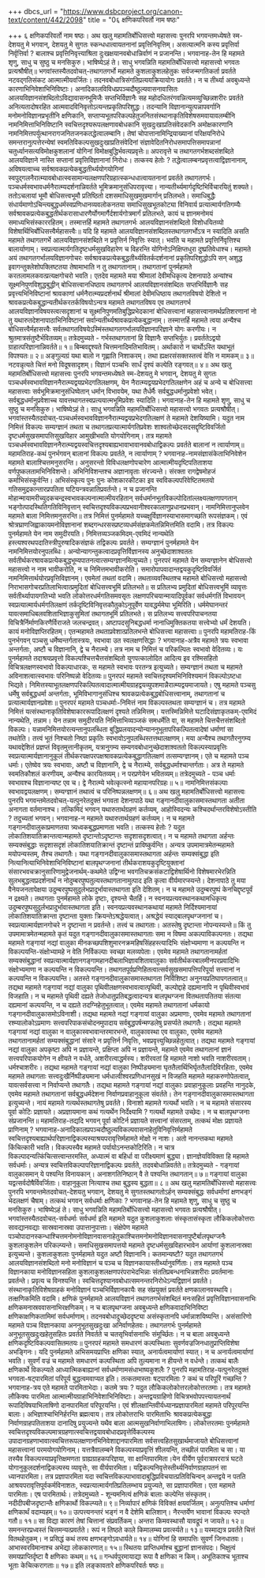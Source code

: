 +++
dbcs_url = "https://www.dsbcproject.org/canon-text/content/442/2098"
title = "0६ क्षणिकपरिवर्तो नाम षष्ठः"

+++
६ क्षणिकपरिवर्तो नाम षष्ठः।
अथ खलु महामतिर्बोधिसत्त्वो महासत्त्वः पुनरपि भगवन्तमध्येषते स्म-देशयतु मे भगवान्, देशयतु मे सुगतः स्कन्धधात्वायतनानां प्रवृत्तिनिवृत्तिम्। असत्यात्मनि कस्य प्रवृत्तिर्वा निर्वृत्तिर्वा ? बालाश्च प्रवृत्तिनिवृत्त्याश्रिता दुःखक्षयानवबोधान्निर्वाणं न प्रजानन्ति। भगवानाह-तेन हि महामते शृणु, साधु च सुष्ठु च मनसिकुरु। भाषिष्येऽहं ते। साधु भगवन्निति महामतिर्बोधिसत्त्वो महासत्त्वो भगवतः प्रत्यश्रौषीत्॥
भगवांस्तस्यैतदवोचत्-तथागतगर्भो महामते कुशलाकुशलहेतुकः सर्वजन्मगतिकर्ता प्रवर्तते नटवद्गतिसंकट आत्मात्मीयवर्जितः। तदनवबोधात्रिसंगतिप्रत्ययक्रियायोगः प्रवर्तते। न च तीर्थ्या अवबुध्यन्ते कारणाभिनिवेशाभिनिविष्टाः। अनादिकालविविधप्रपञ्चदौष्ठुल्यवासनावासितः आलयविज्ञानसंशब्दितोऽविद्यावासनभूमिजैः सप्तभिर्विज्ञानैः सह महोदधितरंगवन्नित्यमव्युच्छिन्नशरीरः प्रवर्तते अनित्यतादोषरहित आत्मवादविनिवृत्तोऽत्यन्तप्रकृतिपरिशुद्धः। तदन्यानि विज्ञानान्युत्पन्नापवर्गानि मनोमनोविज्ञानप्रभृतीनि क्षणिकानि, सप्ताप्यभूतपरिकल्पहेतुजनितसंस्थानाकृतिविशेषसमवायावलम्बीनि नामनिमित्ताभिनिविष्टानि स्वचित्तदृश्यरूपलक्षणावबोधकानि सुखदुःखाप्रतिसंवेदकानि अमोक्षकारणानि नामनिमित्तपर्युत्थानरागजनितजनकतद्धेत्वालम्बानि। तेषां चोपात्तानामिन्द्रियाख्यानां परिक्षयनिरोधे समन्तरानुत्पत्तेरन्येषां स्वमतिविकल्पसुखदुःखाप्रतिसंवेदिनां संज्ञावेदितनिरोधसमापत्तिसमापन्नानां चतुर्ध्यानसत्यविमोक्षकुशलानां योगिनां विमोक्षबुद्धिर्भवत्यप्रवृत्तेः॥
अपरावृत्ते च तथागतगर्भशब्दसंशब्दिते आलयविज्ञाने नास्ति सप्तानां प्रवृत्तिविज्ञानानां निरोधः। तत्कस्य हेतोः ? तद्धेत्वालम्बनप्रवृत्तत्वाद्विज्ञानानाम्, अविषयत्वाच्च सर्वश्रावकप्रत्येकबुद्धतीर्थ्ययोगयोगिनां स्वपुद्गलनैरात्म्यावबोधात्स्वसामान्यलक्षणपरिग्रहात्स्कन्धधात्वायतनानां प्रवर्तते तथागतगर्भः। पञ्चधर्मस्वभावधर्मनैरात्म्यदर्शनान्निवर्तते भूमिक्रमानुसंधिपरावृत्त्या। नान्यतीर्थ्यमार्गदृष्टिभिर्विचारयितुं शक्यते। ततोऽचलायां भूमौ बोधिसत्त्वभूमौ प्रतिष्ठितो दशसमाधिसुखमुखमार्गान् प्रतिलभते। समाधिबुद्धैः संधार्यमाणोऽचिन्त्यबुद्धधर्मस्वप्रणिधानव्यवलोकनतया समाधिसुखभूतकोट्या विनिवार्य प्रत्यात्मार्यगतिगम्यैः सर्वश्रावकप्रत्येकबुद्धतीर्थकरासाधारणैर्योगमार्गैर्दशार्यगोत्रमार्गं प्रतिलभते, कायं च ज्ञानमनोमयं समाध्यभिसंस्काररहितम्। तस्मात्तर्हि महामते तथागतगर्भः आलयविज्ञानसंशब्दितो  विशोधयितव्यो विशेषार्थिभिर्बोधिसत्त्वैर्महासत्त्वैः॥
यदि हि महामते आलयविज्ञानसंशब्दितस्तथागतगर्भोऽत्र न स्यादिति असति महामते तथागतगर्भे आलयविज्ञानसंशब्दिते न प्रवृत्तिर्न निवृत्तिः स्यात्। भवति च महामते प्रवृत्तिर्निवृत्तिश्च बालार्याणाम्। स्वप्रत्यात्मार्यगतिदृष्टधर्मसुखविहारेण च विहरन्ति योगिनोऽनिक्षिप्तधुरा दुष्प्रतिवेधाश्च। महामते अयं तथागतगर्भालयविज्ञानगोचरः सर्वश्रावकप्रत्येकबुद्धतीर्थ्यवितर्कदर्शनानां प्रकृतिपरिशुद्धोऽपि सन् अशुद्ध इवागन्तुक्लेशोपक्लिष्टतया तेषामाभाति न तु  तथागतानाम्। तथागतानां पुनर्महामते करतलामलकवत्प्रत्यक्षगोचरो भवति। एतदेव महामते मया श्रीमालां देवीमधिकृत्य देशनापाठे अन्यांश्च सूक्ष्मनिपुणविशुद्धबुद्धीन् बोधिसत्त्वानधिष्ठाय तथागतगर्भ आलयविज्ञानसंशब्दितः सप्तभिर्विज्ञानैः सह प्रवृत्त्यभिनिविष्टानां श्रावकाणां धर्मनैरात्म्यप्रदर्शनार्थं श्रीमालां देवीमधिष्ठाय तथागतविषयो देशितो न श्रावकप्रत्येकबुद्धान्यतीर्थकरतर्कविषयोऽन्यत्र महामते तथागतविषय एव तथागतगर्भ आलयविज्ञानविषयस्त्वत्सदृशानां च सूक्ष्मनिपुणमतिबुद्धिप्रभेदकानां बोधिसत्त्वानां महासत्त्वानामर्थप्रतिशरणानां नो तु यथारुतदेशनापाठाभिनिविष्टानां सर्वान्यतीर्थ्यश्रावकप्रत्येकबुद्धानाम्। तस्मात्तर्हि महामते त्वया अन्यैश्च बोधिसत्त्वैर्महासत्त्वैः सर्वतथागतविषयेऽस्मिंस्तथागतगर्भालयविज्ञानपरिज्ञाने योगः करणीयः। न श्रुतमात्रसंतुष्टैर्भवितव्यम्॥ 
तत्रेदमुच्यते - 
गर्भस्तथागतानां हि विज्ञानैः सप्तभिर्युतः। 
प्रवर्ततेऽद्वयो ग्राहात्परिज्ञानान्निवर्तते॥ १॥ 
बिम्बवद्दृश्यते चित्तमनादिमतिभावितम्। 
अर्थाकारो न चार्थोऽस्ति यथाभूतं विपश्यतः॥ २॥ 
अङ्गुल्यग्रं यथा बालो न गृह्णाति निशाकरम्।
तथा ह्यक्षरसंसक्तस्तत्त्वं वेत्ति न मामकम्॥ ३॥ 
नटवन्नृत्यते चित्तं मनो विदूषसादृशम्। 
विज्ञानं पञ्चभिः सार्धं दृश्यं कल्पेति रङ्गवत्॥ ४॥
अथ खलु महामतिर्बोधिसत्त्वो महासत्त्वः पुनरपि भगवन्तमध्येषते स्म-देशयतु मे भगवान्, देशयतु मे सुगतः पञ्चधर्मस्वभावविज्ञाननैरात्म्यद्वयप्रभेदगतिलक्षणम्, येन नैरात्म्यद्वयप्रभेदगतिलक्षणेन अहं च अन्ये च बोधिसत्त्वा महासत्त्वाः सर्वभूमिक्रमानुसंधिष्वेतान् धर्मान्  विभावयेम, यथा तैर्धर्मैः सर्वबुद्धधर्मानुप्रवेशो भवेत्। सर्वबुद्धधर्मानुप्रवेशाच्च यावत्तथागतस्वप्रत्ययात्मभूमिप्रवेशः स्यादिति। भगवानाह-तेन हि  महामते शृणु, साधु च सुष्ठु च मनसिकुरु। भाषिष्येऽहं  ते। साधु भगवन्निति महामतिर्बोधिसत्त्वो महासत्त्वो भगवतः प्रत्यश्रौषीत्। भगवांस्तस्यैतदवोचत्-पञ्चधर्मस्वभावविज्ञाननैरात्म्यद्वयप्रभेदगतिलक्षणं ते महामते देशयिष्यामि। यदुत नाम निमित्तं विकल्पः सम्यग्ज्ञानं तथता च तथागतप्रत्यात्मार्यगतिप्रवेशः शाश्वतोच्छेदसदसद्दृष्टिविवर्जितो दृष्टधर्मसुखसमापत्तिसुखविहार आमुखीभवति योगयोगिनाम्। तत्र महामते पञ्चधर्मस्वभावविज्ञाननैरात्म्यद्वयस्वचित्तदृश्यबाह्यभावाभावानवबोधाद्विकल्पः प्रवर्तते बालानां न त्वार्याणाम्॥
महामतिराह-कथं पुनर्भगवन् बालानां विकल्पः प्रवर्तते, न त्वार्याणाम् ? भगवानाह-नामसंज्ञासंकेताभिनिवेशेन महामते बालाश्चित्तमनुसरन्ति। अनुसरन्तो विविधलक्षणोपचारेण आत्मात्मीयदृष्टिपतिताशया वर्णपुष्कलतामभिनिविशन्ते। अभिनिविशन्तश्च अज्ञानावृताः संरज्यन्ते। संरक्ता रागद्वेषमोहजं कर्माभिसंस्कुर्वन्ति। अभिसंस्कृत्य पुनः पुनः कोशकारकीटका इव स्वविकल्पपरिवेष्टितमतयो गतिसमुद्रकान्तारप्रपतिता घटियन्त्रवन्नातिप्रवर्तन्ते। न च प्रजानन्ति मोहान्मायामरीच्युदकचन्द्रस्वभावकल्पनात्मात्मीयरहितान्  सर्वधर्मानभूतविकल्पोदितांल्लक्ष्यलक्षणापगतान् भङ्गोत्पादस्थितिगतिविनिवृत्तान् स्वचित्तदृश्यविकल्पप्रभवानीश्वरकालाणुप्रधानप्रभवान्। नामनिमित्तानुप्लवेन महामते बाला निमित्तमनुसरन्ति॥
तत्र निमित्तं पुनर्महामते यच्चक्षुर्विज्ञानस्याभासमागच्छति रूपसंज्ञकम्। एवं श्रोत्रघ्राणजिह्वाकायमनोविज्ञानानां शब्दगन्धरसस्प्रष्टव्यधर्मसंज्ञकमेतन्निमित्तमिति वदामि। तत्र विकल्पः पुनर्महामते येन नाम समुदीरयति। निमित्तव्यञ्जकमिदम्-एवमिदं नान्यथेति हस्त्यश्वरथपदातिस्त्रीपुरुषादिकसंज्ञकं तद्विकल्पः प्रवर्तते। सम्यग्ज्ञानं पुनर्महामते येन नामनिमित्तयोरनुपलब्धिः। अन्योन्यागन्तुकत्वादप्रवृत्तिर्विज्ञानस्य अनुच्छेदाशाश्वततः सर्वतीर्थकरश्रावकप्रत्येकबुद्धभूम्यपातनत्वात्सम्यग्ज्ञानमित्युच्यते। पुनरपरं महामते येन सम्यग्ज्ञानेन बोधिसत्त्वो महासत्त्वो न नाम भावीकरोति, न च निमित्तमभावीकरोति। समारोपापवादान्तद्वयकुदृष्टिविवर्जितं नामनिमित्तार्थयोरप्रवृत्तिविज्ञानम्। एवमेतां तथतां वदामि। तथताव्यवस्थितश्च महामते बोधिसत्त्वो महासत्त्वो निराभासगोचरप्रतिलाभित्वात्प्रमुदितां बोधिसत्त्वभूमिं प्रतिलभते॥
स प्रतिलभ्य प्रमुदितां बोधिसत्त्वभूमिं व्यावृत्तः सर्वतीर्थ्यापायगतिभ्यो भवति लोकोत्तरधर्मगतिसमवसृतः लक्षणपरिचयान्मायादिपूर्वकां सर्वधर्मगतिं विभावयन् स्वप्रत्यात्मार्यधर्मगतिलक्षणं तर्कदृष्टिविनिवृत्तकौतुकोऽनुपूर्वेण यावद्धर्ममेघा भूमिरिति। धर्ममेघानन्तरं यावत्समाधिबलवशिताभिज्ञाकुसुमितां तथागतभूमिं प्रतिलभते। स प्रतिलभ्य सत्त्वपरिपाचनतया विचित्रैर्निर्माणकिरणैर्विराजते जलचन्द्रवत्। अष्टापदसुनिबद्धधर्मा नानाधिमुक्तिकतया सत्त्वेभ्यो धर्मं देशयति। कायं मनोविज्ञप्तिरहितम्। एतन्महामते तथताप्रवेशात्प्रतिलभन्ते बोधिसत्त्वा महासत्त्वाः॥
पुनरपि महामतिराह-किं पुनर्भगवन् पञ्चसु धर्मेष्वन्तर्गतास्त्रयः, स्वभावा उत स्वलक्षणसिद्धाः ? भगवानाह-अत्रैव महामते त्रयः स्वभावा अन्तर्गताः, अष्टौ च विज्ञानानि, द्वे च नैरात्म्ये। तत्र नाम च निमित्तं च परिकल्पितः स्वभावो वेदितव्यः। यः पुनर्महामते तदाश्रयप्रवृत्तो विकल्पश्चित्तचैत्तसंशब्दितो युगपत्कालोदित आदित्य इव रश्मिसहितो विचित्रलक्षणस्वभावो विकल्पाधारकः, स महामते स्वभावः परतन्त्र इत्युच्यते। सम्यग्ज्ञानं तथता च महामते अविनाशत्वात्स्वभावः परिनिष्पन्नो वेदितव्यः॥
पुनरपरं महामते स्वचित्तदृश्यमभिनिविश्यमानं  विकल्पोऽष्टधा भिद्यते। निमित्तस्याभूतलक्षणपरिकल्पितत्वादात्मात्मीयग्राहद्वयव्युपशमान्नैरात्म्यद्वयमाजायते। एषु महामते पञ्चसु धर्मेषु सर्वबुद्धधर्मा अन्तर्गताः, भूमिविभागानुसंधिश्च श्रावकप्रत्येकबुद्धबोधिसत्त्वानाम्, तथागतानां च प्रत्यात्मार्यज्ञानप्रवेशः॥
पुनरपरं महामते पञ्चधर्माः-निमित्तं नाम  विकल्पस्तथता सम्यग्ज्ञानं च। तत्र महामते निमित्तं यत्संस्थानाकृतिविशेषाकाररूपादिलक्षणं दृश्यते तन्निमित्तम्। यत्तस्मिन्निमित्ते घटादिसंज्ञाकृतकम्-एवमिदं नान्यथेति, तन्नाम। येन तन्नाम समुदीरयति निमित्ताभिव्यञ्जकं समधर्मेति वा, स महामते चित्तचैत्तसंशब्दितो विकल्पः। यन्नामनिमित्तयोरत्यन्तानुपलब्धिता बुद्धिप्रलयादन्योन्याननुभूतापरिकल्पितत्वादेषां धर्माणां सा तथतेति। तत्त्वं भूतं निश्चतो निष्ठा प्रकृतिः स्वभावोऽनुपलब्धिस्तत्तथालक्षणम्। मया अन्यैश्च तथागतैरनुगम्य यथावद्देशितं प्रज्ञप्तं विवृतमुत्तानीकृतम्, यत्रानुगम्य सम्यगवबोधानुच्छेदाशाश्वततो विकल्पस्याप्रवृत्तिः स्वप्रत्यात्मार्यज्ञानानुकूलं तीर्थकरपक्षपरपक्षश्रावकप्रत्येकबुद्धागतिलक्षणं तत्सम्यग्ज्ञानम्। एते च महामते पञ्च धर्माः। एतेष्वेव त्रयः स्वभावाः, अष्टौ च विज्ञानानि, द्वे च नैरात्म्ये, सर्वबुद्धधर्माश्चान्तर्गताः। अत्र ते महामते स्वमतिकौशलं करणीयम्, अन्यैश्च कारयितव्यम्। न परप्रणेयेन भवितव्यम्॥
तत्रेदमुच्यते -
पञ्च धर्माः स्वभावश्च विज्ञानान्यष्ट एव च। 
द्वे नैरात्म्ये भवेत्कृत्स्नो महायानपरिग्रहः॥ ५॥ 
नामनिमित्तसंकल्पाः स्वभावद्वयलक्षणम्। 
सम्यग्ज्ञानं तथात्वं च परिनिष्पन्नलक्षणम्॥ ६॥
अथ खलु महामतिर्बोधिसत्त्वो महासत्त्वः पुनरपि भगवन्तमेतदवोचत्-यत्पुनरेतदुक्तं भगवता देशनापाठे यथा गङ्गानदीवालुकासमास्तथागता अतीता अनागता वर्तमानाश्च। तत्किमिदं भगवन् यथारुतार्थग्रहणं कर्तव्यम्, आहोस्विदन्यः कश्चिदर्थान्तरविशेषोऽस्तीति ? तदुच्यतां भगवन्। भगवानाह-न महामते यथारुतार्थग्रहणं कर्तव्यम्। न च महामते गङ्गानदीवालुकाप्रमाणतया त्र्यध्वकबुद्धप्रमाणता भवति। तत्कस्य हेतोः ? यदुत लोकातिशयातिक्रान्तत्वान्महामते दृष्टान्तोऽदृष्टान्तः सदृशासदृशत्वात्। न च महामते तथागता अर्हन्तः सम्यक्संबुद्धाः सदृशासदृशं लोकातिशयातिक्रान्तं दृष्टान्तं प्राविष्कुर्वन्ति। अन्यत्र उपमामात्रमेतन्महामते मयोपन्यस्तम्, तैश्च तथागतैः। यथा गङ्गानदीवालुकासमास्तथागता अर्हन्तः सम्यक्संबुद्धा इति नित्यानित्याभिनिवेशाभिनिविष्टानां बालपृथग्जनानां तीर्थकराशयकुदृष्टियुक्तानां संसारभवचक्रानुसारिणामुद्वेजनार्थम्-कथमेते उद्विग्ना भवगतिचक्रसंकटाद्विशेषार्थिनो विशेषमारभेरन्निति सुलभबुद्धत्वप्रदर्शनार्थं न नोदुम्बरपुष्पतुल्यस्तथागतानामुत्पाद इति कृत्वा वीर्यमारप्स्यन्ते। देशनापाठे तु मया वैनेयजनतापेक्षया उदुम्बरपुष्पसुदुर्लभप्रादुर्भावास्तथागता इति देशितम्। न च महामते उदुम्बरपुष्पं केनचिद्दृष्टपूर्वं न द्रक्ष्यते। तथागताः पुनर्महामते लोके दृष्टाः, दृश्यन्ते  चैतर्हि। न स्वनयप्रत्यवस्थानकथामधिकृत्य उदुम्बरपुष्पसुदुर्लभप्रादुर्भावास्तथागता इति। स्वनयप्रत्यवस्थानकथायां महामते निर्दिश्यमानायां लोकातिशयातिक्रान्ता दृष्टान्ता युक्ताः क्रियन्तेऽश्रद्धेयत्वात्। अश्रद्धेयं स्याद्बालपृथग्जनानां च। स्वप्रत्यात्मार्यज्ञानगोचरे न दृष्टान्ता न प्रवर्तन्ते। तत्त्वं च तथागताः। अतस्तेषु दृष्टान्ता नोपन्यस्यन्ते॥
किं तु उपमामात्रमेतन्महामते कृतं यदुत गङ्गानदीवालुकासमास्तथागताः समा न विषमा अकल्पाविकल्पनतः। तद्यथा महामते गङ्गायां नद्यां वालुका मीनकच्छपशिशुमारनक्रमहिषसिंहहस्त्यादिभिः संक्षोभ्यमाणा न कल्पयन्ति न विकल्पयन्ति-संक्षोभ्यामहे न वेति निर्विकल्पाः स्वच्छा मलव्यपेताः। एवमेव महामते तथागतानामर्हतां सम्यक्संबुद्धानां स्वप्रत्यात्मार्यज्ञानगङ्गामहानदीबलाभिज्ञावशितावालुकाः सर्वतीर्थकरबालमीनपरप्रवादिभिः संक्षोभ्यमाणा न कल्पयन्ति न विकल्पयन्ति। तथागतपूर्वप्रणिहितत्वात्सर्वसुखसमापत्तिपरिपूर्या सत्त्वानां न कल्पयन्ति न विकल्पयन्ति। अतस्ते गङ्गानदीवालुकासमास्तथागता निर्विशिष्टा अनुनयप्रतिघापगतत्वात्॥
तद्यथा महामते गङ्गायां नद्यां वालुका पृथिवीलक्षणस्वभावत्वात्पृथिवी, कल्पोद्दाहे दह्यमानापि न पृथिवीस्वभावं विजहाति। न च महामते पृथिवी दह्यते तेजोधातुप्रतिबद्धत्वादन्यत्र बालपृथग्जना वितथतापतितया संतत्या दह्यमानां कल्पयन्ति, न च दह्यते तदग्निहेतुभूतत्वात्। एवमेव महामते तथागतानां धर्मकायो गङ्गानदीवालुकासमोऽविनाशी। तद्यथा महामते नद्यां गङ्गायां वालुका अप्रमाणाः, एवमेव महामते तथागतानां रश्म्यालोकोऽप्रमाणः सत्त्वपरिपाकसंचोदनमुपादाय सर्वबुद्धपर्षन्मण्डलेषु प्रसर्प्यते तथागतैः। तद्यथा महामते गङ्गायां नद्यां वालुका न वालुकास्वभावान्तरमारभन्ते, वालुकावस्था एव वालुकाः, एवमेव महामते तथागतानामर्हतां सम्यक्संबुद्धानां संसारे न प्रवृत्तिर्न निवृत्तिः, भवप्रवृत्त्युच्छिन्नहेतुत्वात्। तद्यथा महामते गङ्गायां नद्यां वालुका अपकृष्टा अपि न प्रज्ञायन्ते, प्रक्षिप्ता अपि न प्रज्ञायन्ते, महामते एवमेव तथागतानां ज्ञानं सत्त्वपरिपाकयोगेन न क्षीयते न वर्धते, अशरीरत्वाद्धर्मस्य। शरीरवतां हि महामते नाशो भवति नाशरीरवताम्। धर्मश्चाशरीरः। तद्यथा महामते गङ्गायां नद्यां वालुका निष्पीड्यमाना घृततैलार्थिभिर्घृततैलादिविरहिताः, एवमेव महामते तथागताः सत्त्वदुःखैर्निष्पीड्यमाना धर्मधात्वीश्वरप्रणिधानसुखं न विजहति महामते महाकरुणोपेतत्वात्, यावत्सर्वसत्त्वा न निर्वाप्यन्ते तथागतैः। तद्यथा महामते गङ्गायां नद्यां वालुकाः प्रवाहानुकूलाः प्रवहन्ति नानुदके, एवमेव महामते तथागतानां सर्वबुद्धधर्मदेशना निर्वाणप्रवाहानुकूला संवर्तते। तेन गङ्गानदीवालुकासमास्तथागता इत्युच्यन्ते। नायं  महामते गत्यर्थस्तथागतेषु प्रवर्तते। विनाशो महामते गत्यर्थो भवति। न च महामते संसारस्य पूर्वा कोटिः प्रज्ञायते। अप्रज्ञायमाना कथं गत्यर्थेन निर्देक्ष्यामि ? गत्यर्थो महामते उच्छेदः। न च बालपृथग्जनाः संप्रजानन्ति॥
महामतिराह-तद्यदि भगवन् पूर्वा कोटिर्न प्रज्ञायते सत्त्वानां संसरताम्, तत्कथं मोक्षः प्रज्ञायते प्राणिनाम् ? भगवानाह-अनादिकालप्रपञ्चदौष्ठुल्यविकल्पवासनाहेतुविनिवृत्तिर्महामते स्वचित्तदृश्यबाह्यार्थपरिज्ञानाद्विकल्पस्याश्रयपरावृत्तिर्महामते मोक्षो न नाशः। अतो नानन्तकथा महामते किंचित्कारी भवति। विकल्पस्यैव महामते पर्यायोऽनन्तकोटिरिति। न चात्र विकल्पादन्यत्किंचित्सत्त्वान्तरमस्ति, अध्यात्मं वा बहिर्धा वा परीक्ष्यमाणं बुद्ध्या। ज्ञानज्ञेयविविक्ता हि महामते सर्वधर्माः। अन्यत्र स्वचित्तविकल्पापरिज्ञानाद्विकल्पः प्रवर्तते, तदवबोधान्निवर्तते॥
तत्रेदमुच्यते - 
गङ्गायां वालुकासमान् ये पश्यन्ति विनायकान्। 
अनाशगतिनिष्ठान् वै ते पश्यन्ति तथागतान्॥ ७॥ 
गङ्गायां वालुका यद्वत्सर्वदोषैर्विवर्जिताः। 
वाहानुकूला नित्याश्च तथा बुद्धस्य बुद्धता॥ ८॥
अथ खलु महामतिर्बोधिसत्त्वो महासत्त्वः पुनरपि भगवन्तमेतदवोचत्-देशयतु भगवान्, देशयतु मे सुगतस्तथागतोऽर्हन् सम्यक्संबुद्धः सर्वधर्माणां क्षणभङ्गं भेदलक्षणं चैषाम्। तत्कथं भगवन् सर्वधर्माः क्षणिकाः ? भगवानाह-तेन हि महामते शृणु, साधु च सुष्ठु च मनसिकुरु। भाषिष्येऽहं ते। साधु भगवन्निति महामतिर्बोधिसत्त्वो महासत्त्वो भगवतः प्रत्यश्रौषीत्। भगवांस्तस्यैतदवोचत्-सर्वधर्माः सर्वधर्मा इति महामते यदुत कुशलाकुशलाः संस्कृतासंस्कृता लौकिकलोकोत्तराः सावद्यानवद्याः सास्रवानास्रवा उपात्तानुपात्ताः। संक्षेपेण महामते पञ्चोपादानस्कन्धाश्चित्तमनोमनोविज्ञानवासनाहेतुकाश्चित्तमनोमनोविज्ञानवासनापुष्टैर्बालपृथग्जनैः कुशलाकुशलेन परिकल्प्यन्ते। समाधिसुखसमापत्तयो महामते दृष्टधर्मसुखविहारभावेन आर्याणां कुशलानास्रवा इत्युच्यन्ते। कुशलाकुशलाः पुनर्महामते यदुत अष्टौ विज्ञानानि। कतमान्यष्टौ? यदुत तथागतगर्भ आलयविज्ञानसंशब्दितो मनो मनोविज्ञानं च पञ्च च विज्ञानकायास्तीर्थ्यानुवर्णिताः। तत्र महामते पञ्च विज्ञानकाया मनोविज्ञानसहिता कुशलाकुशलक्षणपरंपराभेदभिन्नाः संततिप्रबन्धनाभिन्नशरीराः प्रवर्तमानाः प्रवर्तन्ते। प्रवृत्य च विनश्यन्ति। स्वचित्तदृश्यानवबोधात्समनन्तरनिरोधेऽन्यद्विज्ञानं प्रवर्तते। संस्थानाकृतिविशेषग्राहकं मनोविज्ञानं पञ्चभिर्विज्ञानकायैः सह संप्रयुक्तं प्रवर्तते क्षणकालानवस्थायि। तत्क्षणिकमिति वदामि। क्षणिकं पुनर्महामते आलयविज्ञानं तथागतगर्भसंशब्दितं मनःसहितं प्रवृत्तिविज्ञानवासनाभिः क्षणिकमनास्रववासनाभिरक्षणिकम्। न च बालपृथग्जना अवबुध्यन्ते क्षणिकवादाभिनिविष्टा क्षणिकाक्षणिकतामिमां सर्वधर्माणाम्। तदनवबोधादुच्छेददृष्ट्या असंस्कृतानपि धर्मान्नाशयिष्यन्ति। असंसारिणो महामते पञ्च विज्ञानकाया अननुभूतसुखदुःखा अनिर्वाणहेतवः। तथागतगर्भः पुनर्महामते अनुभूतसुखदुःखहेतुसहितः प्रवर्तते निवर्तते च चतसृभिर्वासनाभिः संमूर्च्छितः। न च बाला अवबुध्यन्ते क्षणिकदृष्टिविकल्पवासितमतयः॥
पुनरपरं महामते समधारणं कल्पस्थिताः सुवर्णवज्रजिनधातुप्राप्तिविशेषा अभङ्गिनः। यदि पुनर्महामते अभिसमयप्राप्तिः क्षणिका स्यात्, अनार्यत्वमार्याणां स्यात्। न च अनार्यत्वमार्याणां भवति। सुवर्णं वज्रं च महामते समधारणं कल्पस्थिता अपि तुल्यमाना न हीयन्ते न वर्धन्ते। तत्कथं बालैः क्षणिकार्थे विकल्प्यते आध्यात्मिकबाह्यानां सर्वधर्माणामसंधाभाष्यकुशलैः ? 
पुनरपि महामतिराह-यत्पुनरेतदुक्तं भगवता-षट्पारमितां परिपूर्य बुद्धत्वमवाप्यत इति। तत्कतमास्ताः षट्पारमिताः ? कथं च परिपूरिं गच्छन्ति ? भगवानाह-त्रय एते महामते पारमिताभेदाः। कतमे त्रयः ? यदुत लौकिकलोकोत्तरलोकोत्तरतमाः। तत्र महामते लौकिक्यः पारमिता आत्मात्मीयग्राहाभिनिवेशाभिनिविष्टाः। अन्तद्वयग्राहिणो विचित्रभवोपपत्त्यायतनार्थं रूपादिविषयाभिलाषिणो दानपारमितां परिपूरयन्ति। एवं शीलक्षान्तिवीर्यध्यानप्रज्ञापारमितां महामते परिपूरयन्ति बालाः। अभिज्ञाश्चाभिनिर्हरन्ति ब्रह्मत्वाय। तत्र लोकोत्तराभिः पारमिताभिः श्रावकप्रत्येकबुद्धा निर्वाणग्राहपतिताशया दानादिषु प्रयुज्यन्ते यथैव बाला आत्मसुखनिर्वाणाभिलाषिणः। लोकोत्तरतमाः पुनर्महामते स्वचित्तदृश्यविकल्पमात्रग्रहणात्स्वचित्तद्वयावबोधादप्रवृत्तेर्विकल्पस्य उपादानग्रहणाभावात्स्वचित्तरूपलक्षणानभिनिवेशाद्दानपारमिता सर्वसत्त्वहितसुखार्थमाजायते बोधिसत्त्वानां महासत्त्वानां परमयोगयोगिनाम्। यत्तत्रैवालम्बने विकल्पस्याप्रवृत्तिं शीलयन्ति, तच्छीलं पारमिता च सा। या तस्यैव विकल्पस्याप्रवृत्तिक्षमणता ग्राह्यग्राहकपरिज्ञया, सा क्षान्तिपारमिता।येन वीर्येण पूर्वरात्रापररात्रं घटते योगानुकूलदर्शनाद्विकल्पस्य व्यावृत्तेः, सा वीर्यपारमिता। यद्विकल्पनिवृत्तेस्तीर्थ्यनिर्वाणग्राहापतनं सा ध्यानपारमिता। तत्र प्रज्ञापारमिता यदा स्वचित्तविकल्पाभावादाबुद्धिप्रविचयात्प्रतिविचिन्वन् अन्तद्वये न पतति आश्रयपरावृत्तिपूर्वकर्मविनाशतः, स्वप्रत्यात्मार्यगतिप्रतिलम्भाय प्रयुज्यते, सा प्रज्ञापारमिता। एता महामते पारमिताः। एष पारमितार्थः। 
तत्रेदमुच्यते -
शून्यमनित्यं क्षणिकं बालाः कल्पेन्ति संस्कृतम्। 
नदीदीपबीजदृष्टान्तैः क्षणिकार्थो विकल्प्यते॥ ९॥ 
निर्व्यापारं क्षणिकं विविक्तं क्षयवर्जितम्। 
अनुत्पत्तिश्च धर्माणां क्षणिकार्थं वदाम्यहम्॥ १०॥ 
उत्पत्त्यनन्तरं भङ्गं न वै देशेमि बालिशान्। 
नैरन्तर्येण भावानां विकल्पः स्पन्दते गतौ॥ ११॥ 
सा विद्या कारणं तेषां चित्तानां संप्रवर्तिकम्। 
अन्तरा किमवस्थासौ यावद्रूपं न जायते॥ १२॥ 
समनन्तरप्रध्वस्तं चित्तमन्यत्प्रवर्तते। 
रूपं न तिष्ठते काले किमालम्ब्य प्रवर्त्स्यते॥ १३॥ 
यस्माद्यत्र प्रवर्तते चित्तं वितथहेतुकम्। 
न प्रसिद्धं कथं तस्य क्षणभङ्गोऽवधार्यते॥ १४॥ 
योगिनां हि समापत्तिः सुवर्णं जिनधातवः। 
आभास्वरविमानाश्च अभेद्या लोककारणात्॥ १५॥ 
स्थितयः प्राप्तिधर्माश्च बुद्धानां ज्ञानसंपदः। 
भिक्षुत्वं समयप्राप्तिर्दृष्टा वै क्षणिकाः कथम्॥ १६॥
गन्धर्वपुरमायाद्या रूपा वै क्षणिका न किम्।
अभूतिकाश्च भूताश्च भूताः केचित्करागताः॥ १७॥
इति लङ्कावतारे क्षणिकपरिवर्तः षष्ठः॥
